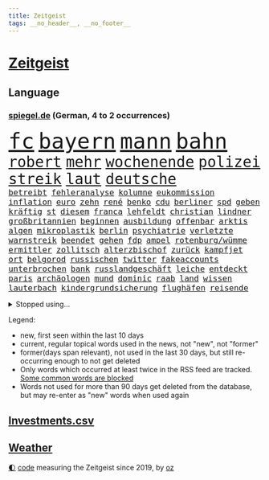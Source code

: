```yaml
---
title: Zeitgeist
tags: __no_header__, __no_footer__
---
```


# [Zeitgeist](https://oliz.io/zeitgeist/)

## Language

<h3><a href="https://www.spiegel.de" target="_blank">spiegel.de</a> (German, 4 to 2 occurrences)</h3>
<p style="font-family:monospace">
<span style="font-size:32pt"><a href="news_links.html#fc" class="current">fc</a></span>
<span style="font-size:32pt"><a href="news_links.html#bayern" class="current">bayern</a></span>
<span style="font-size:32pt"><a href="news_links.html#mann" class="current">mann</a></span>
<span style="font-size:32pt"><a href="news_links.html#bahn" class="current">bahn</a></span>
<br>
<span style="font-size:22pt"><a href="news_links.html#robert" class="current">robert</a></span>
<span style="font-size:22pt"><a href="news_links.html#mehr" class="current">mehr</a></span>
<span style="font-size:22pt"><a href="news_links.html#wochenende" class="current">wochenende</a></span>
<span style="font-size:22pt"><a href="news_links.html#polizei" class="current">polizei</a></span>
<span style="font-size:22pt"><a href="news_links.html#streik" class="current">streik</a></span>
<span style="font-size:22pt"><a href="news_links.html#laut" class="current">laut</a></span>
<span style="font-size:22pt"><a href="news_links.html#deutsche" class="current">deutsche</a></span>
<br>
<span style="font-size:12pt"><a href="news_links.html#betreibt" class="current">betreibt</a></span>
<span style="font-size:12pt"><a href="news_links.html#fehleranalyse" class="new">fehleranalyse</a></span>
<span style="font-size:12pt"><a href="news_links.html#kolumne" class="current">kolumne</a></span>
<span style="font-size:12pt"><a href="news_links.html#eukommission" class="current">eukommission</a></span>
<span style="font-size:12pt"><a href="news_links.html#inflation" class="current">inflation</a></span>
<span style="font-size:12pt"><a href="news_links.html#euro" class="current">euro</a></span>
<span style="font-size:12pt"><a href="news_links.html#zehn" class="current">zehn</a></span>
<span style="font-size:12pt"><a href="news_links.html#rené" class="current">rené</a></span>
<span style="font-size:12pt"><a href="news_links.html#benko" class="current">benko</a></span>
<span style="font-size:12pt"><a href="news_links.html#cdu" class="current">cdu</a></span>
<span style="font-size:12pt"><a href="news_links.html#berliner" class="current">berliner</a></span>
<span style="font-size:12pt"><a href="news_links.html#spd" class="current">spd</a></span>
<span style="font-size:12pt"><a href="news_links.html#geben" class="current">geben</a></span>
<span style="font-size:12pt"><a href="news_links.html#kräftig" class="current">kräftig</a></span>
<span style="font-size:12pt"><a href="news_links.html#st" class="current">st</a></span>
<span style="font-size:12pt"><a href="news_links.html#diesem" class="current">diesem</a></span>
<span style="font-size:12pt"><a href="news_links.html#franca" class="current">franca</a></span>
<span style="font-size:12pt"><a href="news_links.html#lehfeldt" class="current">lehfeldt</a></span>
<span style="font-size:12pt"><a href="news_links.html#christian" class="current">christian</a></span>
<span style="font-size:12pt"><a href="news_links.html#lindner" class="current">lindner</a></span>
<span style="font-size:12pt"><a href="news_links.html#großbritannien" class="current">großbritannien</a></span>
<span style="font-size:12pt"><a href="news_links.html#beginnen" class="current">beginnen</a></span>
<span style="font-size:12pt"><a href="news_links.html#ausbildung" class="current">ausbildung</a></span>
<span style="font-size:12pt"><a href="news_links.html#offenbar" class="current">offenbar</a></span>
<span style="font-size:12pt"><a href="news_links.html#arktis" class="new">arktis</a></span>
<span style="font-size:12pt"><a href="news_links.html#algen" class="new">algen</a></span>
<span style="font-size:12pt"><a href="news_links.html#mikroplastik" class="new">mikroplastik</a></span>
<span style="font-size:12pt"><a href="news_links.html#berlin" class="current">berlin</a></span>
<span style="font-size:12pt"><a href="news_links.html#psychiatrie" class="current">psychiatrie</a></span>
<span style="font-size:12pt"><a href="news_links.html#verletzte" class="current">verletzte</a></span>
<span style="font-size:12pt"><a href="news_links.html#warnstreik" class="current">warnstreik</a></span>
<span style="font-size:12pt"><a href="news_links.html#beendet" class="current">beendet</a></span>
<span style="font-size:12pt"><a href="news_links.html#gehen" class="current">gehen</a></span>
<span style="font-size:12pt"><a href="news_links.html#fdp" class="current">fdp</a></span>
<span style="font-size:12pt"><a href="news_links.html#ampel" class="current">ampel</a></span>
<span style="font-size:12pt"><a href="news_links.html#rotenburg/wümme" class="new">rotenburg/wümme</a></span>
<span style="font-size:12pt"><a href="news_links.html#ermittler" class="current">ermittler</a></span>
<span style="font-size:12pt"><a href="news_links.html#zollitsch" class="new">zollitsch</a></span>
<span style="font-size:12pt"><a href="news_links.html#alterzbischof" class="new">alterzbischof</a></span>
<span style="font-size:12pt"><a href="news_links.html#zurück" class="current">zurück</a></span>
<span style="font-size:12pt"><a href="news_links.html#kampfjet" class="current">kampfjet</a></span>
<span style="font-size:12pt"><a href="news_links.html#ort" class="current">ort</a></span>
<span style="font-size:12pt"><a href="news_links.html#belgorod" class="new">belgorod</a></span>
<span style="font-size:12pt"><a href="news_links.html#russischen" class="current">russischen</a></span>
<span style="font-size:12pt"><a href="news_links.html#twitter" class="current">twitter</a></span>
<span style="font-size:12pt"><a href="news_links.html#fakeaccounts" class="new">fakeaccounts</a></span>
<span style="font-size:12pt"><a href="news_links.html#unterbrochen" class="new">unterbrochen</a></span>
<span style="font-size:12pt"><a href="news_links.html#bank" class="current">bank</a></span>
<span style="font-size:12pt"><a href="news_links.html#russlandgeschäft" class="current">russlandgeschäft</a></span>
<span style="font-size:12pt"><a href="news_links.html#leiche" class="current">leiche</a></span>
<span style="font-size:12pt"><a href="news_links.html#entdeckt" class="current">entdeckt</a></span>
<span style="font-size:12pt"><a href="news_links.html#paris" class="current">paris</a></span>
<span style="font-size:12pt"><a href="news_links.html#archäologen" class="current">archäologen</a></span>
<span style="font-size:12pt"><a href="news_links.html#mund" class="current">mund</a></span>
<span style="font-size:12pt"><a href="news_links.html#dominic" class="current">dominic</a></span>
<span style="font-size:12pt"><a href="news_links.html#raab" class="current">raab</a></span>
<span style="font-size:12pt"><a href="news_links.html#land" class="current">land</a></span>
<span style="font-size:12pt"><a href="news_links.html#wissen" class="current">wissen</a></span>
<span style="font-size:12pt"><a href="news_links.html#lauterbach" class="current">lauterbach</a></span>
<span style="font-size:12pt"><a href="news_links.html#kindergrundsicherung" class="current">kindergrundsicherung</a></span>
<span style="font-size:12pt"><a href="news_links.html#flughäfen" class="current">flughäfen</a></span>
<span style="font-size:12pt"><a href="news_links.html#reisende" class="current">reisende</a></span>
</p>
<details>
<summary>Stopped using...</summary>
<p class="former" style="font-size:12pt">
bemüht(911) bereich(911) geschrieben(911) getan(911) kanada(911) regierungschefs(911) magdeburg(910) facebook(909) figur(909) infektionen(909) julia(909) vierte(909) wartet(909) ermordet(908) kurzem(908) verpflichtet(908) argumente(907) büros(907) dinge(907) fürchtet(907) künftigen(907) regisseur(907) ehren(906) großes(906) hinterlassen(906) linken(906) mali(906) nachfolge(906) stich(906) verlängerung(906) vorsitzende(906) weltweite(906) bull(905) eingeschränkt(905) red(905) rente(905) vorher(905) bildung(904) coronaregeln(904) diskriminierung(904) geändert(904) kino(904) kleiner(904) leer(904) verurteilte(904) verändert(904) zurzeit(904) anteil(903) ausgebrochen(903) geschickt(903) institut(903) längere(903) versprochen(903) virus(903) ärgert(903) carsten(902) gefährlicher(902) halbfinale(902) klaren(902) teheran(902) trainieren(902) trat(902) allianz(901) beraten(901) enger(901) hunde(901) kliniken(901) steuern(901) teilnehmer(901) ursachen(901) woran(901) 400(900) breitet(900) gegenteil(900) vermutet(900) widerspruch(900) englischen(899) klingbeil(899) kochinstitut(899) menschenleben(899) priester(899) tonnen(899) favoriten(898) passieren(898) riss(898) siegte(898) tauchen(898) viertelfinale(898) ausfallen(897) meister(897) unterschiedlich(897) größter(896) litauen(896) ministerpräsidentin(896) 65(895) gebe(895) schauen(895) dramatisch(894) fußballprofi(894) anbieter(893) entscheidenden(893) rassistischen(893) tausenden(893) verteidigung(893) besuchen(892) milde(892) via(891) zwischenzeitlich(891) enden(890) freie(890) empfängt(889) erderwärmung(889) gerechnet(889) william(889) bande(888) entspannung(888) verfehlt(888) belegen(887) eklat(887) letztes(886) einschätzung(885) sendung(885) geprägt(884) holocaust(884) konkrete(884) ähnlich(884) landete(882) samstagmorgen(882) sichert(882) fan(881) schneider(881) kooperation(880) schießen(880) eigenes(879) iss(879) übernommen(879) bestmarke(877) katar(876) jurist(873) freiwillig(871) katharina(869) erhebliche(859) empfangen(857) foto(856) normalerweise(856) palästinenser(856) staatsoberhaupt(856) konzert(854) verdoppelt(854) teuren(852) politischer(838) last(836) dankt(822) wetterdienst(815) polizeiruf(813) enthält(809) öffnet(793) estland(777) anfeindungen(774) skandale(770) carlos(764) demnächst(763) strebt(744) ermittlungsverfahren(736) investor(733) trost(700) abgegeben(681) lehren(668) jahresende(666) sammelt(655) ministerin(654) zentralbank(652) novak(651) lebensmitteln(643) djoković(642) autoren(633) cup(631) verbunden(627) global(618) beliebte(609) erfolglos(607) zerstörten(607) fluten(606) norwegischen(601) kuriose(599) erhofft(592) börsen(584) nouripour(580) rückgabe(579) gemeinschaft(574) mike(574) kritischen(571) böse(566) manuela(565) erreichte(559) konflikts(548) schulden(547) eingeführt(544) station(543) bettina(541) siebten(541) einander(525) verläuft(519) hafenstadt(518) beliebt(514) roth(513) reine(506) falle(500) fußballs(500) meta(489) tradition(486) seltene(484) zustande(484) entsteht(483) kanal(481) explodieren(479) sank(477) verteuert(472) fdpminister(471) ezb(468) oscars(466) 68(465) bat(464) südosten(461) hochzeit(460) klara(458) asien(457) heikel(457) stuhl(454) menschenrechtler(452) soldat(450) desto(447) mild(444) operation(434) report(433) geklagt(432) afrikanischen(430) gastbeitrag(427) verleiht(425) bestand(423) designer(419) warme(416) abschaffung(414) gekämpft(412) abseits(409) vögel(409) runter(408) begleiten(407) dreharbeiten(403) problems(403) indischen(402) pannen(400) spdchef(396) fluss(393) schneidet(393) terror(392) kremltruppen(383) bewusst(377) invasoren(376) lindners(375) patrick(375) dilemma(374) begrenzt(371) goldene(369) staub(365) staatsbürgerschaft(364) spart(362) ausschließlich(357) suchten(357) herrschte(356) updates(350) 24jährige(346) nachfolgerin(342) rechenschaft(341) übergriffen(340) lngterminals(339) versöhnung(339) franken(337) perfekte(336) filialen(335) schwedens(334) enkel(333) exregierungschef(330) usschauspieler(330) ehrt(329) luisa(325) discounter(323) sylt(320) love(319) wehrte(319) westjordanland(319) angeschlagenen(315) elisabeth(314) kenia(314) suchte(314) ausgebaut(313) gestürmt(313) nachhaltig(313) chefs(310) kommissarin(310) krimi(310) beruhigen(309) ernannt(309) sinne(309) unobericht(309) homosexuelle(308) tankstelle(308) ausbauen(307) einhalten(306) titelverteidiger(306) leipzigs(304) umwelthilfe(304) ulrich(303) erhöhtes(302) verheerend(302) vollgas(302) provider(300) schwächen(300) jugendlicher(298) einzudämmen(297) künstlichen(297) drin(294) update(294) verdiente(294) gegenwart(293) preisdeckel(292) spitzt(292) verbreitung(291) ukrainerusslandkrieg(288) erobern(286) persönlicher(283) zuwanderung(281) krebserkrankung(280) stille(280) transportieren(280) verstoßen(279) katholiken(272) begegnen(269) extra(269) rettungsaktion(269) oslo(267) vize(267) landwirtschaft(265) kultusminister(263) frauenrechte(262) csd(261) schwede(261) neubauer(258) funktion(256) nördlich(256) chinesen(253) eigentliche(253) wartezeiten(250) unterkünfte(249) etlichen(247) gerufen(247) lady(245) zwölfjährigen(245) erzählung(243) importiert(243) wagnersöldner(243) diana(242) gründet(242) bildband(241) daneben(240) hagen(239) wütet(238) pleiten(236) einladung(235) körperlichen(234) marvin(233) holten(232) mobilisierung(230) films(228) rauf(228) viking(228) vogelgrippe(228) disco(225) gratuliert(224) verschärfung(224) antarktis(223) entkommen(223) schikaniert(221) fische(220) wenigstens(220) princess(219) spurensuche(219) übernahm(219) richtete(218) bellingham(217) gebissen(217) jude(217) stellungnahme(217) tobias(217) gott(216) energiepauschale(215) proben(212) schwesig(211) verfassungsgericht(211) antisemitisch(210) link(210) atlantik(209) entstehung(209) rappers(208) abgezogen(207) durchaus(207) feierten(207) 45jährige(203) lehrermangel(203) privatsphäre(203) ranking(203) durchhalten(202) listen(202) gratis(201) fortschritt(200) gesundheitszustand(200) verbleib(198) finanzministerium(197) vorurteile(197) elften(196) erwägen(196) aufholjagd(195) johan(195) überraschender(195) monika(194) simuliert(194) stützt(194) wasserversorgung(193) eingehalten(192) meeresboden(191) verstorbene(191) begegnung(190) emissionen(188) irland(188) klimaaktivistin(188) ausscheiden(187) kurzen(187) verschenkt(187) angesehen(186) fortschritte(186) masterplan(186) spiels(186) vereinbarung(186) erpresst(184) halbzeit(184) iranischer(184) szenarien(184) gerecht(183) routine(183) ulf(183) treibhausgase(182) tshirt(182) buhlen(181) massiver(181) geldpolitik(180) sterne(180) brutalität(179) persönlichen(179) asteroid(178) auszahlen(178) besiegen(178) sportdirektor(178) kristersson(176) razzien(176) 300000(175) exklusiv(175) langes(175) bundesweites(174) montagmorgen(174) nominierungen(174) auszahlung(173) organisieren(173) bruce(170) ratten(170) wecken(170) bergen(169) prien(169) edward(168) gefährlichsten(168) regionalbahn(168) sehnt(168) finanzmärkte(167) herren(167) geplantes(166) friedensnobelpreis(165) autohersteller(164) außenpolitik(164) betrugsvorwürfe(164) dance(163) wartezeit(163) angekündigter(162) passagieren(162) taucher(162) sexualstraftaten(161) kampfpanzern(160) autorinnen(159) clans(159) grausam(159) parat(159) ernennt(158) hochwasser(158) mine(157) lawinenabgang(156) abgesetzt(153) erfolgsrezept(153) fusion(153) krisenjahr(152) übersteigen(152) arzneien(150) gary(150) großereignis(150) weltrangliste(150) armin(149) fdpverkehrsminister(149) scheuen(149) testament(149) energieinfrastruktur(148) familienministerin(148) misstrauen(148) paus(148) dankesrede(147) eigens(147) flüchtlingsheim(147) schlusslicht(147) unterstützern(146) 39(145) 736(145) erkältungswelle(145) kpführung(144) mittleren(144) japanisches(143) verbrechens(142) versicherte(142) y(142) bewirken(141) erreger(141) furcht(141) tanker(141) traumatisiert(141) ernennung(140) inhalt(140) raue(140) darknet(139) inhalten(139) reißen(138) weltcup(137) bedienen(136) brisantes(136) zigaretten(136) überragt(136) adolf(135) jeff(135) sydney(135) buffett(134) echo(134) warren(134) althaus(133) rettungseinsatz(132) serben(132) vwaufsichtsrat(132) 14jähriger(130) erzählungen(130) japaner(130) rivalität(130) ussänger(130) verbrenner(130) puppe(129) republikanischen(129) murdoch(128) sound(128) technische(128) terence(128) vollsperrung(128) homophoben(127) kurzerhand(127) übersteht(127) anteilseigner(125) echter(125) feste(125) vorgängerin(125) statistische(124) überwacht(123) migrationspolitik(122) geheimer(121) grünenchef(121) ukrainerinnen(121) verschanzt(121) gianni(120) pence(120) streben(120) subventionswettlauf(120) ausgetretene(119) gegensatz(119) generalinspekteur(119) kritikern(119) beispiellosen(118) christmas(117) verkehrswende(117) abschiebungen(116) bafin(116) bemängeln(116) beschneiden(116) verschlafen(116) aufpassen(115) bestens(115) flotte(115) fußballweltmeisterschaften(115) tennisspieler(115) vorsichtig(115) supermärkte(114) ausgleichen(113) buenos(113) gelockert(113) geldhaus(112) produkten(112) ubahn(112) weltfußball(112) wmaus(112) zunehmende(112) darm(111) kamala(111) düsteres(110) gestalten(110) opfers(110) what(110) erfolgsgeschichte(109) gepostet(109) kurzzeitig(109) immobilie(108) kapsel(108) kieler(108) überstanden(108) größeren(107) kampfflugzeuge(107) lehnten(107) weltmeisterschaften(107) dienstwagen(106) flaggen(106) kandidieren(106) barrel(105) hilfsgüter(105) munitionsbeschaffung(105) tvserie(105) charts(104) niedergelegt(104) tourismus(104) datenschützer(103) erwähnt(103) heller(103) innsbruck(103) jugendstrafe(103) kammerspiel(103) pakistans(103) spender(103) stürmen(103) venus(103) wiegelt(103) berisha(101) biathletinnen(101) denise(101) euabgeordnete(101) grundlagen(101) grünes(101) herrmannwick(101) milliardenhilfen(101) söldnergruppe(101) geiseln(100) heimische(100) udo(100) viertelmillion(100) dritter(99) perfekten(99) uwe(99) 28jährigen(98) hackl(98) obdachlosigkeit(98) standorte(98) 115(97) mexikos(97) perus(97) derartige(96) fachschüler(96) kellern(96) umstrittenes(96) überbieten(96) vollstreckt(95) kroatischen(94) naher(94) redaktion(94) voraussetzung(94) wehrbeauftragte(94) anlaufstelle(93) erzielten(93) haie(93) schönes(93) spielfilm(93) ausgeladen(92) bauzinsen(92) völler(92) explodierende(91) mitgliedschaft(91) nantes(91) ortega(91) regenfälle(91) strafverfahren(91) 9000(90) darlehen(90) gleichem(90) länderchefs(90) wells(90) attentäter(89) eiskalte(89) etablieren(89) eughurteil(89) gegensätze(89) landrat(89) notgedrungen(89) passanten(89) planungsverfahren(89) wintersport(89) bäumen(88) epos(88) fallon(88) friert(88) ladung(88) plätze(88) sherrock(88) stanley(88) verlassene(88) vorort(88) witterung(88) exvizepräsident(87) krankenstand(87) nachbarländern(87) raymond(87) regierungsberater(87) stellungskrieg(87) umzug(87) untersagen(87) vorstand(87) europarat(86) gans(86) impossible(86) juwelen(86) kriterien(86) applaus(85) geheimdiensts(85) kriege(85) künstlern(85) ops(85) altert(84) ansicht(84) immobilienpreise(84) mülltonnen(84) negatives(84) prominentesten(84) umstrittener(84) verworfen(84) werten(84) aires(83) angreifern(83) gehindert(83) glass(83) kleinwagen(83) organisierten(83) zlatan(83) darts(82) eauto(82) klimaziel(82) parlamentarischen(82) volkswagenkonzern(82) westafrika(82) bildungsministerium(81) erik(81) kirchen(81) kriegsdrama(81) lauten(81) meiste(81) memorial(81) sicherheitskräften(81) diplomatisch(80) kategorien(80) luxusmarken(80) notorisch(80) schweigt(80) springen(80) verheerende(80) cancelt(79) einlagensicherung(79) erlag(79) polizeischutz(79) dieb(78) hysterie(78) ivan(78) lieferanten(78) stritt(78) toney(78) umsonst(78) zylinder(78) 69(77) komplizierten(77) lokalpolitiker(77) natosoldaten(77) ostküste(77) stellvertreterin(77) wilden(77) zugeben(77) anhörung(76) batic(76) böller(76) eiltempo(76) feuerwehrmann(76) kurzschluss(76) legalem(76) leitmayr(76) profifußball(76) schneefall(76) wetteraufzeichnungen(76) wikinger(76) begeistern(75) doppelmord(75) einkindpolitik(75) einmarsch(75) heiligen(75) radikalislamischen(75) schadsoftware(75) 1899(74) dauer(74) erhalt(74) geprägte(74) herstellers(74) marode(74) neundarter(74) pendler(74) sesamstraße(74) unerschwinglich(74) zwischendurchessen(74) absprache(73) entwickelten(73) familienunternehmen(73) financial(73) kopieren(73) kundendaten(73) verteidigungsministeriums(73) wham(73) ölkonzern(73) alcaraz(72) ertragen(72) schwinden(71) umjubelt(71) fashion(70) höhepunkte(70) imitiert(70) leichnam(70) mafia(70) nochmals(70) rauchen(70) sicherheitsbedenken(70) 32jähriger(69) ausgeschlagen(69) beabsichtigt(69) bundesministerin(69) büroarbeiter(69) socialmediakonzern(69) angespült(68) bescheiden(68) erfreuen(68) geratene(68) gesteuerte(68) heimatland(68) kraftakt(68) minidrohnen(68) mitgerissen(68) 133(67) entfernte(67) freier(67) hinsichtlich(67) models(67) nicaragua(67) verschmähen(67) bevorsteht(66) neubau(66) neunzigerjahren(66) outfits(66) rüstungsindustrie(66) usfinanzministerin(66) blutspenden(65) erkannt(65) homosexueller(65) klimaforscher(65) linda(65) office(65) places(65) abnehmen(64) doreen(64) gefesselt(64) hunden(64) terrorgruppen(64) atlantikküste(63) henriette(63) indian(63) krebsdiagnose(63) oberbürgermeisterin(63) reker(63) renten(63) weltraumrakete(63) wettlauf(63) euphorischer(62) mittwochmorgen(62) nabu(62) schwache(62) substanz(62) tante(62) täuschung(62) bauministerin(61) bayerischer(61) betreuer(61) bewohnerin(61) bundesbildungsministerin(61) energiepreispauschale(61) geywitz(61) högl(61) losgegangen(61) niemals(61) bitcoins(60) burkina(60) faso(60) havarierten(60) verendet(60) angehende(59) break(59) grünheide(59) streifen(59) verlangte(59) bürgerrechte(58) dienstleistungen(58) erschlich(58) gaga(58) joão(58) kadaver(58) nimm(58) polarkreises(58) theoretisch(58) deklassiert(57) märkte(57) parität(57) schleswigholsteins(57) spontan(57) pate(56) anwesen(55) boote(55) techbranche(55) umweltbundesamt(55) anklagen(54) beantwortete(54) bestehe(54) junior(54) usinvestor(54) überlegenheit(54) abtreibungsgegner(53) at(53) everywhere(53) once(53) starteten(53) widrigen(53) arts(52) aufbauen(52) bedrohlich(52) lührmann(52) positives(52) segelboot(52) seltenen(52) umdenken(52) ebbt(51) ganztägigen(51) mercosur(51) panik(51) pflegen(51) selfie(51) skipper(51) zögerliche(51) abkopplung(50) antike(50) autounfall(50) durchführen(50) erstligisten(50) gesetzlichen(50) neunzigern(50) schuljahr(50) stritten(50) supermarktketten(50) verbrannt(50) verliebt(50) bogen(49) etat(49) nhs(49) verheiratet(49) vorgetäuscht(49) baltikum(48) euterrorliste(48) gelogen(48) generell(48) holocaustüberlebende(48) karin(48) rigorose(48) stausee(48) warmes(48) cäsium137(47) durchgefallen(47) neapel(47) produzenten(47) ungarischen(47) ausgerottet(46) beschuldigen(46) bildungsmisere(46) dmytro(46) fischern(46) hauch(46) kuleba(46) mitgeschleift(46) obdachlos(46) schwerem(46) ausnahmeathletin(45) ballons(45) ermordeten(45) köpfe(45) regenerative(45) telefonnummern(45) tränengas(45) unfallursache(45) vorstellungen(45) zugpersonal(45) 31jähriger(44) befreiungsschlag(44) expats(44) herzlich(44) lokale(44) oberleitung(44) untergräbt(44) vergewaltigungen(44) bundesminister(43) dammbruch(43) diversen(43) hochzeiten(43) klimaschutzes(43) ranghoher(43) beißt(42) bergung(42) eingebrockt(42) entlassungswelle(42) immobilienkauf(42) polizeirufvote(42) sturmgewehren(42) zuwachs(42) ausspähen(41) brüskiert(41) coup(41) fischfang(41) hitzewelle(41) mittelgroße(41) mount(41) mërgim(41) niger(41) polizeischüler(41) taumelt(41) willkür(41) wirtschaftlicher(41) zinswende(41) 152(40) aufgespürt(40) devise(40) miroslav(40) premiers(40) purzeln(40) universum(40) verschwundenes(40) anlocken(39) eberl(39) eingeschüchtert(39) h5n1(39) kuh(39) 207(38) apache(38) aufträge(38) ausgemustert(38) knacken(38) omega(38) rolex(38) streamingangebot(38) beurteilen(37) case(37) problematischen(37) solidarische(37) umstellung(37) verunsicherung(37) behauptung(36) nobelpreis(36) scham(36) verschwörungstheorien(36) verstoß(36) verteuern(36) weltmeisterin(36) anschlüsse(35) championsleaguefinale(35) fußballliga(35) grenzschutz(35) lawinengefahr(35) merklich(35) mister(35) perfektes(35) rekordmenge(35) spielverderber(35) verbreitete(35) vwkonzern(35) zerschlagung(35) ausweis(34) erdbebenhilfe(34) halbmast(34) sachschaden(34) schafe(34) sicherheitsexpertin(34) touren(34) unerwartete(34) wuhledar(34) alarmstarts(33) gedenktag(33) gladbach(33) hilfskräfte(33) historisch(33) modernisiert(33) supermächte(33) vögeln(33) weiblich(33) afghanen(32) cyberkriminelle(32) profifußballer(32) rechnerisch(32) weiblichen(32) jessica(31) reddit(31) rekordverdächtig(31) rosenthal(31) wang(31) begegnungen(30) bestseller(30) fernzuhalten(30) goldmedaille(30) kabel(30) relativieren(30) rentnern(30) 200euroenergiehilfe(29) nairobi(29) spiegelinterview(29) code(28) grundschulkinder(28) langstreckenrakete(28) russinnen(28) tabellenführung(28) trinkwasserversorgung(28) zusammenzuarbeiten(28) anstatt(27) beigetragen(27) gala(27) sekunde(27) wale(27) 19jährigen(26) einreist(26) marte(26) olsbu(26) verbraucherinnen(26) entgegenkommen(25) fehle(25) galaxy(25) influencerinnen(25) konflikten(25) milliardenschwere(25) nobelpreisträger(25) s23(25) sprüchen(25) ultra(25) umlauf(25) verbaut(25) weltgemeinschaft(25) chemikalien(24) fristen(24) födisch(24) mahlzeit(24) traktiert(24) zeitgleich(24) dürresommer(23) jena(23) klimastiftung(23) lesung(23) lohnforderung(23) mv(23) rio(23) ssc(23) grubenunglück(22) janeiro(22) langlauf(21) maße(21) schubert(21) schuhe(21) stinkt(21) wochenbeginn(21) aufgedeckt(20) elite(20) erholen(20) gigant(20) lance(20) mecklenburgvorpommerns(20) ruiniert(20) rügen(20) schrittweise(20) spektakuläres(20) speziellen(20) volkswagens(20) webbteleskop(20) auffälliges(19) erbeutet(19) großmacht(19) landespolitik(19) schmuggelroute(19) stäbchen(19) alleingang(18) vogelgrippevirus(18) anteile(17) ausprobieren(17) beschaffung(17) gemeindebund(17) kosmologie(17) krisenteam(17) ausgewildert(16) bramsche(16) energiepreisbremsen(16) finaler(16) nablus(16) snacks(16) umarmt(16) variable(16) absender(15) arbeitsbesuch(15) gekannt(15) konservativer(15) medienmogul(15) monsteretappe(15) rentenversicherung(15) schneechaos(15) städtetag(15) verschwörungsmythen(15) weltumsegelung(15) örtliche(15) bezieht(14) regierungserklärung(14) soziologin(14) stadionverbot(14) stürmt(14) geschmuggelt(13) kritikerinnen(13) dürren(12) flexible(12) topstars(12) umsetzen(12) unmengen(12) abgase(11) flickenteppich(11) jobcenter(11) mangelhafte(11) nationaler(11) parlamentarische(11) unbefristeten(11)
</p>
</details>
<p>Legend:
<ul>
<li><span class="new">new</span>, first seen within the last 10 days</li>
<li><span class="current">current</span>, regular topical words used in the news, not "new", not "former"</li>
<li><span class="former">former(days span relevant)</span>, not used in the last 30 days, but still re-occurring enough to not get deleted</li>
<li>Only words which occurred at least twice in the RSS feed are tracked. <a href="language/filters.py">Some common words are blocked</a></li>
<li>Words not used for more than 90 days get deleted from the database, but may re-enter as "new" words when used again</li>
</ul>
</p>

## [Investments](investments.html)[.csv](investments.csv)

## [Weather](weather.html)

<footer>
<a href="javascript:toggleTheme()" class="nav">🌓</a>
<a href="https://github.com/ooz/zeitgeist">code</a> measuring the Zeitgeist since 2019, by <a href="https://oliz.io">oz</a>
</footer>
